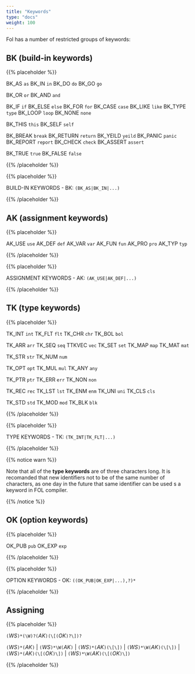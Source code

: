 ```yaml
---
title: "Keywords"
type: "docs"
weight: 100
---
```


Fol has a number of restricted groups of keywords:

## BK (build-in keywords)

{{% placeholder %}} 

BK_AS              `as`
BK_IN              `in`
BK_DO              `do`
BK_GO              `go`

BK_OR              `or`
BK_AND             `and`

BK_IF              `if`
BK_ELSE            `else`
BK_FOR             `for`
BK_CASE            `case`
BK_LIKE            `like`
BK_TYPE            `type`
BK_LOOP            `loop`
BK_NONE            `none`

BK_THIS            `this`
BK_SELF            `self`

BK_BREAK           `break`
BK_RETURN          `return`
BK_YEILD           `yeild`
BK_PANIC           `panic`
BK_REPORT          `report`
BK_CHECK           `check`
BK_ASSERT          `assert`

BK_TRUE            `true`
BK_FALSE           `false`

{{% /placeholder %}}


{{% placeholder %}}

BUILD-IN KEYWORDS - BK:
`(BK_AS|BK_IN|...)`

{{% /placeholder %}}


## AK (assignment keywords)

{{% placeholder %}} 

AK_USE             `use`
AK_DEF             `def`
AK_VAR             `var`
AK_FUN             `fun`
AK_PRO             `pro`
AK_TYP             `typ`

{{% /placeholder %}}


{{% placeholder %}}

ASSIGNMENT KEYWORDS - AK:
`(AK_USE|AK_DEF|...)`

{{% /placeholder %}}



## TK (type keywords)

{{% placeholder %}} 

TK_INT             `int`
TK_FLT             `flt`
TK_CHR             `chr`
TK_BOL             `bol`

TK_ARR             `arr`
TK_SEQ             `seq`
TTKVEC             `vec`
TK_SET             `set`
TK_MAP             `map`
TK_MAT             `mat`

TK_STR             `str`
TK_NUM             `num`

TK_OPT             `opt`
TK_MUL             `mul`
TK_ANY             `any`

TK_PTR             `ptr`
TK_ERR             `err`
TK_NON             `non`

TK_REC             `rec`
TK_LST             `lst`
TK_ENM             `enm`
TK_UNI             `uni`
TK_CLS             `cls`

TK_STD             `std`
TK_MOD             `mod`
TK_BLK             `blk`

{{% /placeholder %}}

{{% placeholder %}}

TYPE KEYWORDS - TK:
`(TK_INT|TK_FLT|...)`

{{% /placeholder %}}



{{% notice warn %}}

Note that all of the **type keywords** are of three characters long. It is recomanded that new identifiers not to be of the same number of characters, as one day in the future that same identifier can be used s a keyword in FOL compiler.

{{% /notice %}}

## OK (option keywords)

{{% placeholder %}}

OK_PUB              `pub`
OK_EXP              `exp`

{{% /placeholder %}}


{{% placeholder %}}

OPTION KEYWORDS - OK:
`((OK_PUB|OK_EXP|...),?)*`

{{% /placeholder %}}

## Assigning

{{% placeholder %}}

`(`*WS*`)*(\W)?(`*AK*`)(\[(`*OK*`)?\])?`

`(`*WS*`)*(`*AK*`)`
| `(`*WS*`)*\W(`*AK*`)`
| `(`*WS*`)*(`*AK*`)(\[\])`
| `(`*WS*`)*\W(`*AK*`)(\[\])`
| `(`*WS*`)*(`*AK*`)(\[(`*OK*`)\])`
| `(`*WS*`)*\W(`*AK*`)(\[(`*OK*`)\])`

{{% /placeholder %}}
